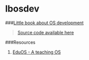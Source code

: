 # lbosdev
###[Little book about OS development](http://littleosbook.github.io/)
> [Source code available here](https://github.com/helino/aenix)


###Resources
1. [EduOS - A teaching OS](http://rwth-os.github.io/eduOS/)

